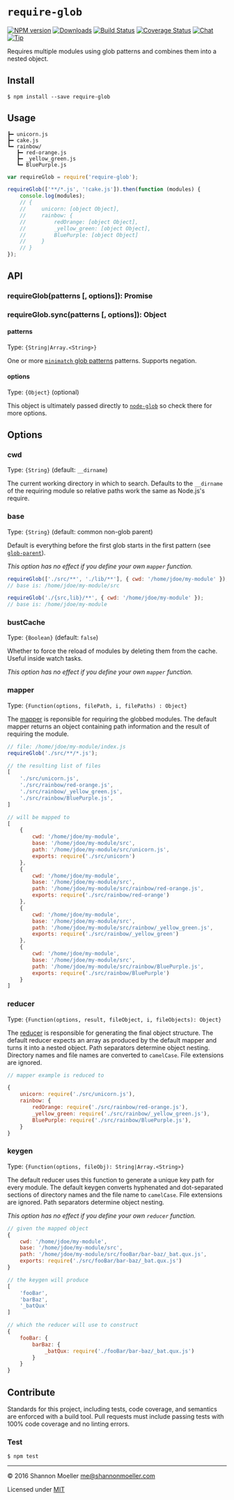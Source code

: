 # `require-glob`

[![NPM version][npm-img]][npm-url] [![Downloads][downloads-img]][npm-url] [![Build Status][travis-img]][travis-url] [![Coverage Status][coveralls-img]][coveralls-url] [![Chat][gitter-img]][gitter-url] [![Tip][amazon-img]][amazon-url]

Requires multiple modules using glob patterns and combines them into a nested object.

## Install

    $ npm install --save require-glob

## Usage

```
┣━ unicorn.js
┣━ cake.js
┗━ rainbow/
   ┣━ red-orange.js
   ┣━ _yellow_green.js
   ┗━ BluePurple.js
```

```js
var requireGlob = require('require-glob');

requireGlob(['**/*.js', '!cake.js']).then(function (modules) {
    console.log(modules);
    // {
    //     unicorn: [object Object],
    //     rainbow: {
    //         redOrange: [object Object],
    //         _yellow_green: [object Object],
    //         BluePurple: [object Object]
    //     }
    // }
});
```

## API

### requireGlob(patterns [, options]): Promise

### requireGlob.sync(patterns [, options]): Object

#### patterns

Type: `{String|Array.<String>}`

One or more [`minimatch` glob patterns][minimatch] patterns. Supports negation.

[minimatch]: https://github.com/isaacs/minimatch#usage

#### options

Type: `{Object}` (optional)

This object is ultimately passed directly to [`node-glob`][glob] so check there for more options.

[glob]: https://github.com/isaacs/node-glob#usage

## Options

### cwd

Type: `{String}` (default: `__dirname`)

The current working directory in which to search. Defaults to the `__dirname` of the requiring module so relative paths work the same as Node.js's require.

### base

Type: `{String}` (default: common non-glob parent)

Default is everything before the first glob starts in the first pattern (see [`glob-parent`][parent]).

_This option has no effect if you define your own `mapper` function._

[parent]: https://github.com/es128/glob-parent#usage

```js
requireGlob(['./src/**', './lib/**'], { cwd: '/home/jdoe/my-module' });
// base is: /home/jdoe/my-module/src

requireGlob('./{src,lib}/**', { cwd: '/home/jdoe/my-module' });
// base is: /home/jdoe/my-module
```

### bustCache

Type: `{Boolean}` (default: `false`)

Whether to force the reload of modules by deleting them from the cache. Useful inside watch tasks.

_This option has no effect if you define your own `mapper` function._

### mapper

Type: `{Function(options, filePath, i, filePaths) : Object}`

The [mapper][map] is reponsible for requiring the globbed modules. The default mapper returns an object containing path information and the result of requiring the module.

[map]: https://developer.mozilla.org/en-US/docs/Web/JavaScript/Reference/Global_Objects/Array/map

```js
// file: /home/jdoe/my-module/index.js
requireGlob('./src/**/*.js');

// the resulting list of files
[
    './src/unicorn.js',
    './src/rainbow/red-orange.js',
    './src/rainbow/_yellow_green.js',
    './src/rainbow/BluePurple.js',
]

// will be mapped to
[
    {
        cwd: '/home/jdoe/my-module',
        base: '/home/jdoe/my-module/src',
        path: '/home/jdoe/my-module/src/unicorn.js',
        exports: require('./src/unicorn')
    },
    {
        cwd: '/home/jdoe/my-module',
        base: '/home/jdoe/my-module/src',
        path: '/home/jdoe/my-module/src/rainbow/red-orange.js',
        exports: require('./src/rainbow/red-orange')
    },
    {
        cwd: '/home/jdoe/my-module',
        base: '/home/jdoe/my-module/src',
        path: '/home/jdoe/my-module/src/rainbow/_yellow_green.js',
        exports: require('./src/rainbow/_yellow_green')
    },
    {
        cwd: '/home/jdoe/my-module',
        base: '/home/jdoe/my-module/src',
        path: '/home/jdoe/my-module/src/rainbow/BluePurple.js',
        exports: require('./src/rainbow/BluePurple')
    }
]
```

### reducer

Type: `{Function(options, result, fileObject, i, fileObjects): Object}`

The [reducer][reduce] is responsible for generating the final object structure. The default reducer expects an array as produced by the default mapper and turns it into a nested object. Path separators determine object nesting. Directory names and file names are converted to `camelCase`. File extensions are ignored.

[reduce]: https://developer.mozilla.org/en-US/docs/Web/JavaScript/Reference/Global_Objects/Array/reduce

```js
// mapper example is reduced to

{
    unicorn: require('./src/unicorn.js'),
    rainbow: {
        redOrange: require('./src/rainbow/red-orange.js'),
        _yellow_green: require('./src/rainbow/_yellow_green.js'),
        BluePurple: require('./src/rainbow/BluePurple.js'),
    }
}
```

### keygen

Type: `{Function(options, fileObj): String|Array.<String>}`

The default reducer uses this function to generate a unique key path for every module. The default keygen converts hyphenated and dot-separated sections of directory names and the file name to `camelCase`. File extensions are ignored. Path separators determine object nesting.

_This option has no effect if you define your own `reducer` function._

```js
// given the mapped object
{
    cwd: '/home/jdoe/my-module',
    base: '/home/jdoe/my-module/src',
    path: '/home/jdoe/my-module/src/fooBar/bar-baz/_bat.qux.js',
    exports: require('./src/fooBar/bar-baz/_bat.qux.js')
}

// the keygen will produce
[
    'fooBar',
    'barBaz',
    '_batQux'
]

// which the reducer will use to construct
{
    fooBar: {
        barBaz: {
            _batQux: require('./fooBar/bar-baz/_bat.qux.js')
        }
    }
}
```

## Contribute

Standards for this project, including tests, code coverage, and semantics are enforced with a build tool. Pull requests must include passing tests with 100% code coverage and no linting errors.

### Test

    $ npm test

----

© 2016 Shannon Moeller <me@shannonmoeller.com>

Licensed under [MIT](http://shannonmoeller.com/mit.txt)

[amazon-img]:    https://img.shields.io/badge/amazon-tip_jar-yellow.svg?style=flat-square
[amazon-url]:    https://www.amazon.com/gp/registry/wishlist/1VQM9ID04YPC5?sort=universal-price
[coveralls-img]: http://img.shields.io/coveralls/shannonmoeller/require-glob/master.svg?style=flat-square
[coveralls-url]: https://coveralls.io/r/shannonmoeller/require-glob
[downloads-img]: http://img.shields.io/npm/dm/require-glob.svg?style=flat-square
[gitter-img]:    http://img.shields.io/badge/gitter-join_chat-1dce73.svg?style=flat-square
[gitter-url]:    https://gitter.im/shannonmoeller/shannonmoeller
[npm-img]:       http://img.shields.io/npm/v/require-glob.svg?style=flat-square
[npm-url]:       https://npmjs.org/package/require-glob
[travis-img]:    http://img.shields.io/travis/shannonmoeller/require-glob.svg?style=flat-square
[travis-url]:    https://travis-ci.org/shannonmoeller/require-glob
